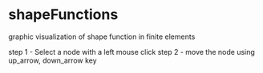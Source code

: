 # shapeFunctions
graphic  visualization of shape function in finite elements

step 1 - Select a node with a left mouse click
step 2 - move the node using up_arrow, down_arrow key
